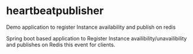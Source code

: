 # heartbeatpublisher
Demo application to register Instance availability and publish on redis

Spring boot based application to Register Instance availibility/unavailibility and publishes on Redis this event for clients.

